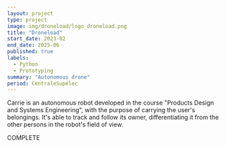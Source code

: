 ```yaml
---
layout: project
type: project
image: img/droneload/logo_droneload.png
title: "Droneload"
start_date: 2023-02
end_date: 2025-06
published: true
labels:
  - Python
  - Prototyping
summary: "Autonomous drone"
period: CentraleSupélec
---
```




Carrie is an autonomous robot developed in the course "Products Design and Systems Engineering", with the purpose of carrying the user's belongings.
It's able to track and follow its owner, differentiating it from the other persons in the robot's field of view.

COMPLETE